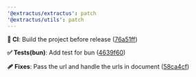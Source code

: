 ```yaml
---
'@extractus/extractus': patch
'@extractus/utils': patch
---
```


**🤖 CI**: Build the project before release ([76a51ff](https://github.com/extractus/extractus/commit/76a51ff))

**✅ Tests(bun)**: Add test for bun ([4639f60](https://github.com/extractus/extractus/commit/4639f60))

**🩹 Fixes**: Pass the url and handle the urls in document ([58ca4cf](https://github.com/extractus/extractus/commit/58ca4cf))
